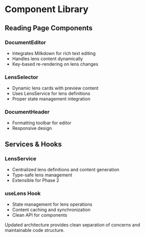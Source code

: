 # Component Library

## Reading Page Components

### DocumentEditor
- Integrates Milkdown for rich text editing
- Handles lens content dynamically
- Key-based re-rendering on lens changes

### LensSelector  
- Dynamic lens cards with preview content
- Uses LensService for lens definitions
- Proper state management integration

### DocumentHeader
- Formatting toolbar for editor
- Responsive design

## Services & Hooks

### LensService
- Centralized lens definitions and content generation
- Type-safe lens management
- Extensible for Phase 2

### useLens Hook
- State management for lens operations
- Content caching and synchronization
- Clean API for components

Updated architecture provides clean separation of concerns and maintainable code structure.